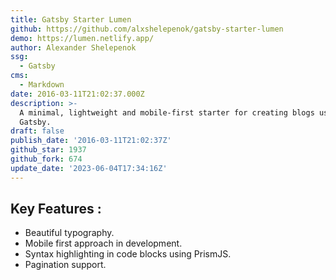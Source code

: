 ```yaml
---
title: Gatsby Starter Lumen
github: https://github.com/alxshelepenok/gatsby-starter-lumen
demo: https://lumen.netlify.app/
author: Alexander Shelepenok
ssg:
  - Gatsby
cms:
  - Markdown
date: 2016-03-11T21:02:37.000Z
description: >-
  A minimal, lightweight and mobile-first starter for creating blogs uses
  Gatsby.
draft: false
publish_date: '2016-03-11T21:02:37Z'
github_star: 1937
github_fork: 674
update_date: '2023-06-04T17:34:16Z'
---
```

## Key Features :

- Beautiful typography.
- Mobile first approach in development.
- Syntax highlighting in code blocks using PrismJS.
- Pagination support.
